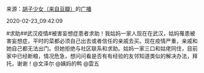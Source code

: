 来源：[胡子少女（来自豆瓣）](https://www.douban.com/people/48644288/)的[广播](https://www.douban.com/people/48644288/status/2828184029/)


2020-02-23_09:42:09


&#35;求助&#35;&#35;武汉疫情&#35;被害妄想症患者求助！我姑妈一家人现在在武汉，姑妈罹患被害妄想症，平时的菜都必须自己出去或者信任的亲戚去买。现在疫情严重，亲戚和她自己都无法出门。但她拒绝与社区联系和求助。姑妈一家三口和姑佬同住，目前家中已经断粮，情况危急，想问问看是否有有经验的友邻知道类似的解决办法，拜托，谢谢！@文泽尔 @姨妈的鸭 @雲五
